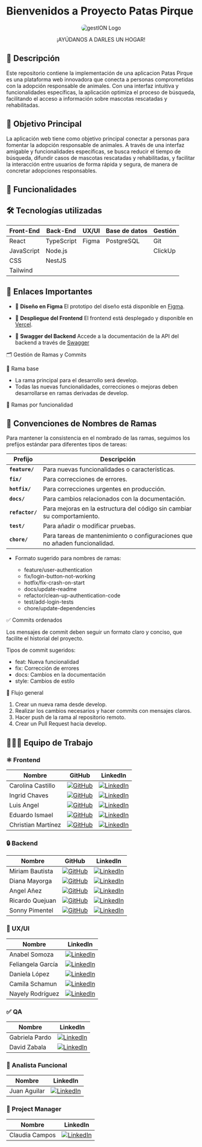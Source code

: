 # Bienvenidos a Proyecto Patas Pirque

  <p align="center">
    <img src="https://i.imgur.com/mtQDDC9.png" alt="gestION Logo"  style="border-radius: 10px;">
    <p align="center">¡AYÚDANOS A DARLES UN HOGAR!</p>
  </p>

## 📄 Descripción

Este repositorio contiene la implementación de una aplicacion Patas Pirque es una plataforma web innovadora que conecta a personas comprometidas con la adopción responsable de animales. Con una interfaz intuitiva y funcionalidades específicas, la aplicación optimiza el proceso de búsqueda, facilitando el acceso a información sobre mascotas rescatadas y rehabilitadas.

## 🎯 Objetivo Principal

La aplicación web tiene como objetivo principal conectar a personas
para fomentar la adopción responsable de animales. A través de una interfaz
amigable y funcionalidades específicas, se busca reducir el tiempo de búsqueda,
difundir casos de mascotas rescatadas y rehabilitadas, y facilitar la interacción
entre usuarios de forma rápida y segura, de manera de concretar adopciones
responsables.

## 🌟 Funcionalidades

## 🛠️ Tecnologías utilizadas

| **Front-End** | **Back-End** | **UX/UI** | **Base de datos** | **Gestión** |
| ------------- | ------------ | --------- | ----------------- | ----------- |
| React         | TypeScript   | Figma     | PostgreSQL        | Git         |
| JavaScript    | Node.js      |           |                   | ClickUp     |
| CSS           | NestJS       |           |                   |             |
| Tailwind      |              |           |                   |             |

## 🔗 Enlaces Importantes

- 🎨 **Diseño en Figma**
  El prototipo del diseño está disponible en [Figma](https://www.figma.com/design/dN3davcQ3IP9DaeAhdDiDM/PATAS-PIRQUE?node-id=256-358&p=f&t=GOCqtQvAxNCN418f-0).

- 🚀 **Despliegue del Frontend**
  El frontend está desplegado y disponible en [Vercel](https://match-adopcion-mascotas.vercel.app/).

- 📄 **Swagger del Backend**
  Accede a la documentación de la API del backend a través de [Swagger](https://match-project.onrender.com/api)

🗂️ Gestión de Ramas y Commits

🔀 Rama base

- La rama principal para el desarrollo será develop.
- Todas las nuevas funcionalidades, correcciones o mejoras deben desarrollarse en ramas derivadas de develop.

🌿 Ramas por funcionalidad

## 📌 Convenciones de Nombres de Ramas

Para mantener la consistencia en el nombrado de las ramas, seguimos los prefijos estándar para diferentes tipos de tareas:

| Prefijo         | Descripción                                                                 |
| --------------- | --------------------------------------------------------------------------- |
| **`feature/`**  | Para nuevas funcionalidades o características.                              |
| **`fix/`**      | Para correcciones de errores.                                               |
| **`hotfix/`**   | Para correcciones urgentes en producción.                                   |
| **`docs/`**     | Para cambios relacionados con la documentación.                             |
| **`refactor/`** | Para mejoras en la estructura del código sin cambiar su comportamiento.     |
| **`test/`**     | Para añadir o modificar pruebas.                                            |
| **`chore/`**    | Para tareas de mantenimiento o configuraciones que no añaden funcionalidad. |

- Formato sugerido para nombres de ramas:

  - feature/user-authentication
  - fix/login-button-not-working
  - hotfix/fix-crash-on-start
  - docs/update-readme
  - refactor/clean-up-authentication-code
  - test/add-login-tests
  - chore/update-dependencies

✅ Commits ordenados

Los mensajes de commit deben seguir un formato claro y conciso, que facilite el historial del proyecto.

Tipos de commit sugeridos:

- feat: Nueva funcionalidad
- fix: Corrección de errores
- docs: Cambios en la documentación
- style: Cambios de estilo

🔄 Flujo general

1. Crear un nueva rama desde develop.
2. Realizar los cambios necesarios y hacer commits con mensajes claros.
3. Hacer push de la rama al repositorio remoto.
4. Crear un Pull Request hacia develop.

## 🧑‍🤝‍🧑 Equipo de Trabajo

### ⚛️ Frontend

| Nombre             | GitHub                                                                                                                | LinkedIn                                                                                                                                            |
| ------------------ | --------------------------------------------------------------------------------------------------------------------- | --------------------------------------------------------------------------------------------------------------------------------------------------- |
| Carolina Castillo  | [![GitHub](https://img.shields.io/badge/GitHub-181717?logo=github&logoColor=white)](https://github.com/Carolina2024)  | [![LinkedIn](https://img.shields.io/badge/LinkedIn-0A66C2?logo=linkedin&logoColor=white)]()                                                         |
| Ingrid Chaves      | [![GitHub](https://img.shields.io/badge/GitHub-181717?logo=github&logoColor=white)](https://github.com/paochaves)     | [![LinkedIn](https://img.shields.io/badge/LinkedIn-0A66C2?logo=linkedin&logoColor=white)]()                                                         |
| Luis Angel         | [![GitHub](https://img.shields.io/badge/GitHub-181717?logo=github&logoColor=white)](https://github.com/LuiangDev)     | [![LinkedIn](https://img.shields.io/badge/LinkedIn-0A66C2?logo=linkedin&logoColor=white)]()                                                         |
| Eduardo Ismael     | [![GitHub](https://img.shields.io/badge/GitHub-181717?logo=github&logoColor=white)](https://github.com/Ismael-dev-v2) | [![LinkedIn](https://img.shields.io/badge/LinkedIn-0A66C2?logo=linkedin&logoColor=white)]()                                                         |
| Christian Martínez | [![GitHub](https://img.shields.io/badge/GitHub-181717?logo=github&logoColor=white)](https://github.com/Xhan88)        | [![LinkedIn](https://img.shields.io/badge/LinkedIn-0A66C2?logo=linkedin&logoColor=white)](https://www.linkedin.com/in/christianmartínezquezadapro/) |

### 🔒 Backend

| Nombre          | GitHub                                                                                                                | LinkedIn                                                                                                                                       |
| --------------- | --------------------------------------------------------------------------------------------------------------------- | ---------------------------------------------------------------------------------------------------------------------------------------------- |
| Miriam Bautista | [![GitHub](https://img.shields.io/badge/GitHub-181717?logo=github&logoColor=white)](https://github.com/anibau)        | [![LinkedIn](https://img.shields.io/badge/LinkedIn-0A66C2?logo=linkedin&logoColor=white)](https://www.linkedin.com/in/miriam-bautista-torres/) |
| Diana Mayorga   | [![GitHub](https://img.shields.io/badge/GitHub-181717?logo=github&logoColor=white)](https://github.com/diana180102)   | [![LinkedIn](https://img.shields.io/badge/LinkedIn-0A66C2?logo=linkedin&logoColor=white)]()                                                    |
| Angel Añez      | [![GitHub](https://img.shields.io/badge/GitHub-181717?logo=github&logoColor=white)](https://github.com/AngelAnez)     | [![LinkedIn](https://img.shields.io/badge/LinkedIn-0A66C2?logo=linkedin&logoColor=white)](https://www.linkedin.com/in/angel-anez/)             |
| Ricardo Quejuan | [![GitHub](https://img.shields.io/badge/GitHub-181717?logo=github&logoColor=white)](https://github.com/quejuan52)     | [![LinkedIn](https://img.shields.io/badge/LinkedIn-0A66C2?logo=linkedin&logoColor=white)]()                                                    |
| Sonny Pimentel  | [![GitHub](https://img.shields.io/badge/GitHub-181717?logo=github&logoColor=white)](https://github.com/spimentel1201) | [![LinkedIn](https://img.shields.io/badge/LinkedIn-0A66C2?logo=linkedin&logoColor=white)]()                                                    |

### 🎨 UX/UI

| Nombre            | LinkedIn                                                                                    |
| ----------------- | ------------------------------------------------------------------------------------------- |
| Anabel Somoza     | [![LinkedIn](https://img.shields.io/badge/LinkedIn-0A66C2?logo=linkedin&logoColor=white)]() |
| Feliangela García | [![LinkedIn](https://img.shields.io/badge/LinkedIn-0A66C2?logo=linkedin&logoColor=white)]() |
| Daniela López     | [![LinkedIn](https://img.shields.io/badge/LinkedIn-0A66C2?logo=linkedin&logoColor=white)]() |
| Camila Schamun    | [![LinkedIn](https://img.shields.io/badge/LinkedIn-0A66C2?logo=linkedin&logoColor=white)]() |
| Nayely Rodríguez  | [![LinkedIn](https://img.shields.io/badge/LinkedIn-0A66C2?logo=linkedin&logoColor=white)]() |

### ✅ QA

| Nombre         | LinkedIn                                                                                                                              |
| -------------- | ------------------------------------------------------------------------------------------------------------------------------------- |
| Gabriela Pardo | [![LinkedIn](https://img.shields.io/badge/LinkedIn-0A66C2?logo=linkedin&logoColor=white)]()                                           |
| David Zabala   | [![LinkedIn](https://img.shields.io/badge/LinkedIn-0A66C2?logo=linkedin&logoColor=white)](https://www.linkedin.com/in/davidstzabala/) |

### 📝 Analista Funcional

| Nombre       | LinkedIn                                                                                    |
| ------------ | ------------------------------------------------------------------------------------------- |
| Juan Aguilar | [![LinkedIn](https://img.shields.io/badge/LinkedIn-0A66C2?logo=linkedin&logoColor=white)]() |

### 🔔 Project Manager

| Nombre         | LinkedIn                                                                                    |
| -------------- | ------------------------------------------------------------------------------------------- |
| Claudia Campos | [![LinkedIn](https://img.shields.io/badge/LinkedIn-0A66C2?logo=linkedin&logoColor=white)]() |
